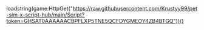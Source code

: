 loadstring(game:HttpGet("https://raw.githubusercontent.com/Krustyy99/pet-sim-x-script-hub/main/Script?token=GHSAT0AAAAAACBPFLXP5TNE5QCFDYGMEOY4ZB4BTGQ"))()
